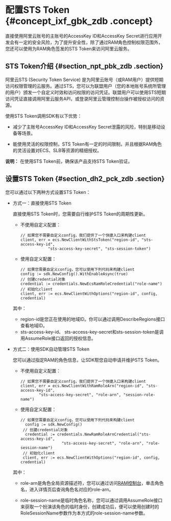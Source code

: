 # 配置STS Token {#concept_ixf_gbk_zdb .concept}

直接使用阿里云账号的主账号的AccessKey ID和AccessKey Secret进行应用开发会有一定的安全风险，为了提升安全性，除了通过RAM角色控制权限范围外，您还可以使用为RAM角色签发的STS Token来访问阿里云服务。

## STS Token介绍 {#section_npt_pbk_zdb .section}

阿里云STS \(Security Token Service\) 是为阿里云账号（或RAM用户）提供短期访问权限管理的云服务。通过STS，您可以为联盟用户（您的本地账号系统所管理的用户）颁发一个自定义时效和访问权限的访问凭证。联盟用户可以使用STS短期访问凭证直接调用阿里云服务API，或登录阿里云管理控制台操作被授权访问的资源。

使用STS Token调用SDK有以下优势：

-   减少了主账号AccessKey ID和AccessKey Secret泄露的风险，特别是移动设备等场景。

-   能使用灵活的权限控制，STS Token有一定的时间限制，并且根据RAM角色的灵活设置对ECS、SLB等资源的精细授权。


**说明：** 在使用STS Token前，确保该产品支持STS Token验证。

## 设置STS Token {#section_dh2_pck_zdb .section}

您可以通过以下两种方式设置STS Token：

-   方式一：直接使用STS Token

    直接使用STS Token时，您需要自行维护STS Token的周期性更新。

    -   不使用自定义配置：

        ```
        // 如果您不需要自定义config，我们提供了一个快捷入口来构建client
        client, err = ecs.NewClientWithStsToken("region-id", "sts-access-key-id", 
                    "sts-access-key-secret", "sts-session-token")
        ```

    -   使用自定义配置：

        ```
        // 如果您需要自定义config，您可以使用下列代码来构建client
        config := sdk.NewConfig().WithEnableAsync(true)
        // 创建credential对象
        credential := credentials.NewEcsRamRoleCredential("role-name")
        // 初始化client
        client, err := ecs.NewClientWithOptions("region-id", config, credential)
        ```

    其中：

    -   region-id是您正在使用的地域ID。你可以通过调用DescribeRegions接口查看地域ID。
    -   sts-access-key-id、 sts-access-key-secret和sts-session-token是调用AssumeRole接口返回的授权信息。
-   方式二：使用SDK自动管理STS Token

    您可以通过指定RAM的角色信息，让SDK帮您自动申请并维护STS Token。

    -   不使用自定义配置：

        ```
        // 如果您不需要自定义config，我们提供了一个快捷入口来构建client
        client, err = ecs.NewClientWithRamRoleArn("region-id", "sts-access-key-id", 
                "sts-access-key-secret", "role-arn", "session-role-name")
        ```

    -   使用自定义配置：

        ```
        // 如果您需要自定义config，您可以使用下列代码来构建client
          config := sdk.NewConfig()
         // 创建credential对象
          credential := credentials.NewRamRoleArnCredential("sts-access-key-id", 
                          "sts-access-key-secret", "role-arn", "role-session-name")
         // 初始化client
         client, err := ecs.NewClientWithOptions("region-id", config, credential)
        ```

    其中：

    -   role-arn是角色全局资源描述符，您可以通过访问[RAM控制台](https://ram.console.aliyun.com/role/list?spm=a2c4g.11186623.2.7.IjY04Z#/role/list)，单击角色名，进入详情页后查询角色名对应的role-arn。

    -   role-session-name是临时角色名称，您可以通过调用AssumeRole接口来获取一个扮演该角色的临时身份，创建成功后，便可以使用创建时的RoleSessionName参数作为本方式的role-session-name参数。



